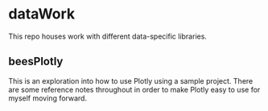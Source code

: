 # dataWork

This repo houses work with different data-specific libraries.

## beesPlotly

This is an exploration into how to use Plotly using a sample project. There are some reference notes throughout in order to make Plotly easy to use for myself moving forward.

